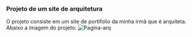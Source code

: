 ### Projeto de um site de arquitetura

O projeto consiste em um site de portifolio da minha irmã que é arquiteta.<br>
Abaixo a imagem do projeto:
![Pagina-arq](https://github.com/destart31/Portifolio-Arq/assets/93168432/d072eb5e-b752-469b-b915-4d3724d41ab7)

